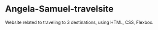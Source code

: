 # Angela-Samuel-travelsite

Website related to traveling to 3 destinations, using HTML, CSS, Flexbox.
